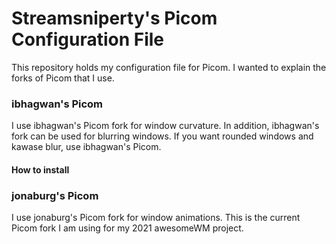 # Streamsniperty's Picom Configuration File

This repository holds my configuration file for Picom. I wanted to explain the forks of Picom that I use.

### ibhagwan's Picom

I use ibhagwan's Picom fork for window curvature. In addition, ibhagwan's fork can be used for blurring windows. 
If you want rounded windows and kawase blur, use ibhagwan's Picom.

#### How to install

### jonaburg's Picom

I use jonaburg's Picom fork for window animations. This is the current Picom fork I am using for my 2021 awesomeWM project.
